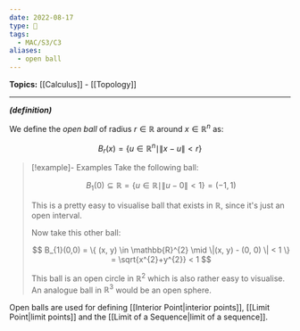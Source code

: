 ```yaml
---
date: 2022-08-17
type: 🧠
tags:
  - MAC/S3/C3
aliases:
  - open ball
---
```


**Topics:** [[Calculus]] - [[Topology]]

---

_**(definition)**_

We define the _open ball_ of radius $r \in \mathbb{R}$ around $x \in \mathbb{R}^n$ as:

$$
B_r(x)=\{ u \in \mathbb{R}^n \mid \| x - u \| < r \}
$$

> [!example]- Examples
> Take the following ball:
>
> $$
> B_1(0)\subseteq \mathbb{R} = \{ u \in \mathbb{R} \mid \|u-0\| < 1 \} = (-1, 1)
> $$
>
> This is a pretty easy to visualise ball that exists in $\mathbb{R}$, since it's just an open interval.
>
> Now take this other ball:
>
> $$
> B_{1}(0,0) = \{ (x, y) \in \mathbb{R}^{2}  \mid \|(x, y) - (0, 0) \| < 1 \} = \sqrt{x^{2}+y^{2}} < 1
> $$
>
> This ball is an open circle in $\mathbb{R}^{2}$ which is also rather easy to visualise. An analogue ball in $\mathbb{R}^{3}$ would be an open sphere.

Open balls are used for defining [[Interior Point|interior points]], [[Limit Point|limit points]] and the [[Limit of a Sequence|limit of a sequence]].
